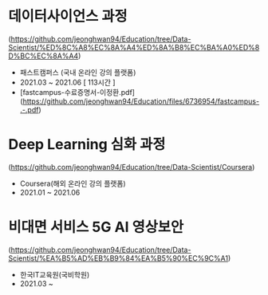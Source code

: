 # 데이터사이언스 과정  
(https://github.com/jeonghwan94/Education/tree/Data-Scientist/%ED%8C%A8%EC%8A%A4%ED%8A%B8%EC%BA%A0%ED%8D%BC%EC%8A%A4)

- 패스트캠퍼스 (국내 온라인 강의 플랫폼)
- 2021.03 ~ 2021.06 [ 113시간 ]
- [fastcampus-수료증명서-이정환.pdf] (https://github.com/jeonghwan94/Education/files/6736954/fastcampus-.-.pdf)

# Deep Learning 심화 과정
(https://github.com/jeonghwan94/Education/tree/Data-Scientist/Coursera)
- Coursera(해외 온라인 강의 플랫폼)
- 2021.01 ~ 2021.06

# 비대면 서비스 5G AI 영상보안
(https://github.com/jeonghwan94/Education/tree/Data-Scientist/%EA%B5%AD%EB%B9%84%EA%B5%90%EC%9C%A1)
- 한국IT교육원(국비학원)
- 2021.03 ~ 
